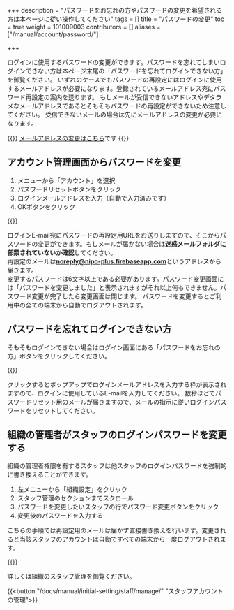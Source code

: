 +++
description = "パスワードをお忘れの方やパスワードの変更を希望される方は本ページに従い操作してください"
tags = []
title = "パスワードの変更"
toc = true
weight = 101009003
contributors = []
aliases = ["/manual/account/password/"]

+++

ログインに使用するパスワードの変更ができます。パスワードを忘れてしまいログインできない方は本ページ末尾の「パスワードを忘れてログインできない方」を御覧ください。
いずれのケースでもパスワードの再設定にはログインに使用するメールアドレスが必要になります。登録されているメールアドレス宛にパスワード再設定の案内を送ります。
もしメールが受信できないアドレスやデタラメなメールアドレスであるとそもそもパスワードの再設定ができないため注意してください。
受信できないメールの場合は先にメールアドレスの変更が必要になります。

{{<alice pos="right" icon="ok">}}
[メールアドレスの変更はこちら](/docs/manual/account/email/)です
{{</alice>}}

## アカウント管理画面からパスワードを変更

1. メニューから「アカウント」を選択
1. パスワードリセットボタンをクリック
1. ログインメールアドレスを入力（自動で入力済みです）
1. OKボタンをクリック

{{<appscreen filename="password-reset" title="パスワードの変更にはアカウント管理画面からログインパスワードリセットボタンをクリックします" >}}

ログインE-mail宛にパスワードの再設定用URLをお送りしますので、そこからパスワードの変更ができます。もしメールが届かない場合は**迷惑メールフォルダに部類されていないか確認**してください。  
再設定のメールは**noreply@nipo-plus.firebaseapp.com**というアドレスから届きます。  
変更するパスワードは6文字以上である必要があります。パスワード変更画面には「パスワードを変更しました」と表示されますがそれ以上何もできません。パスワード変更が完了したら変更画面は閉じます。
パスワードを変更するとご利用中の全ての端末から自動でログアウトされます。

## パスワードを忘れてログインできない方

そもそもログインできない場合はログイン画面にある「パスワードをお忘れの方」ボタンをクリックしてください。

{{<appscreen filename="login" title="ログイン画面にあるパスワードリセットボタンをクリックすることでパスワードのリセットがおこなます" >}}

クリックするとポップアップでログインメールアドレスを入力する枠が表示されますので、ログインに使用しているE-mailを入力してください。
数秒ほどでパスワードリセット用のメールが届きますので、メールの指示に従いログインパスワードをリセットしてください。

## 組織の管理者がスタッフのログインパスワードを変更する

組織の管理者権限を有するスタッフは他スタッフのログインパスワードを強制的に書き換えることができます。

1. 左メニューから「組織設定」をクリック
1. スタッフ管理のセクションまでスクロール
1. パスワードを変更したいスタッフの行でパスワード変更ボタンをクリック
1. 変更後のパスワードを入力する

こちらの手順では再設定用のメールは届かず直接書き換えを行います。変更されると当該スタッフのアカウントは自動ですべての端末から一度ログアウトされます。

{{<appscreen filename="force-update-pw" title="管理者権限でスタッフのパスワードを強制的に書き換える" >}}

詳しくは組織のスタッフ管理を御覧ください。

{{<button "/docs/manual/initial-setting/staff/manage/" "スタッフアカウントの管理">}}
